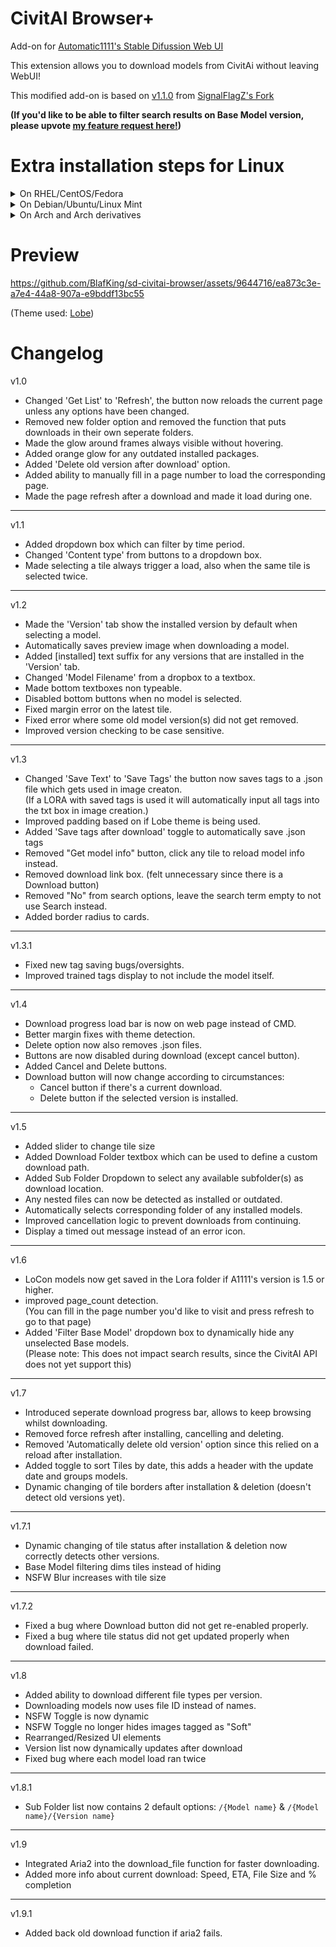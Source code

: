 # CivitAI Browser+
Add-on for [Automatic1111's Stable Difussion Web UI](https://github.com/AUTOMATIC1111/stable-diffusion-webui)  

This extension allows you to download models from CivitAi without leaving WebUI!  

This modified add-on is based on [v1.1.0](https://github.com/SignalFlagZ/sd-civitai-browser/releases/tag/1.1.0) from [SignalFlagZ's Fork](https://github.com/SignalFlagZ/sd-civitai-browser)  

**(If you'd like to be able to filter search results on Base Model version, please upvote [my feature request here!](https://civitai.featurebase.app/submissions/64ea19ac4f9cf39e6f9fb2e9))**

# Extra installation steps for Linux

<details><summary>On RHEL/CentOS/Fedora</a></summary>
First, you need to download and enable the EPEL repository under RHEL/CentOS systems. (Note: Fedora users don’t need to add any repository, simply install aria2 using dnf command as shown).

  ```
  $ sudo dnf install aria2
  ```

Now install Aria2 package from the enabled EPEL repository under your system using YUM command tool.

```
# yum install epel-release -y
# yum install aria2 -y

```

</details>

<details><summary>On Debian/Ubuntu/Linux Mint</a></summary>

  ```
$ sudo apt-get install aria2
  ```

</details>

<details><summary>On Arch and Arch derivatives</a></summary>

```
$ sudo pacman -S aria2
```

</details>


# Preview


https://github.com/BlafKing/sd-civitai-browser/assets/9644716/ea873c3e-a7e4-44a8-907a-e9bddf13bc55


(Theme used: [Lobe](https://github.com/canisminor1990/sd-webui-lobe-theme))  

# Changelog

v1.0
* Changed 'Get List' to 'Refresh', the button now reloads the current page unless any options have been changed.
* Removed new folder option and removed the function that puts downloads in their own seperate folders.
* Made the glow around frames always visible without hovering.
* Added orange glow for any outdated installed packages.
* Added 'Delete old version after download' option.
* Added ability to manually fill in a page number to load the corresponding page.
* Made the page refresh after a download and made it load during one.

---

v1.1
* Added dropdown box which can filter by time period.
* Changed 'Content type' from buttons to a dropdown box.
* Made selecting a tile always trigger a load, also when the same tile is selected twice.

---

v1.2
* Made the 'Version' tab show the installed version by default when selecting a model.
* Automatically saves preview image when downloading a model.
* Added [installed] text suffix for any versions that are installed in the 'Version' tab.
* Changed 'Model Filename' from a dropbox to a textbox.
* Made bottom textboxes non typeable.
* Disabled bottom buttons when no model is selected.
* Fixed margin error on the latest tile.
* Fixed error where some old model version(s) did not get removed.
* Improved version checking to be case sensitive.

---

v1.3
* Changed 'Save Text' to 'Save Tags' the button now saves tags to a .json file which gets used in image creaton.  
  (If a LORA with saved tags is used it will automatically input all tags into the txt box in image creation.)
* Improved padding based on if Lobe theme is being used.
* Added 'Save tags after download' toggle to automatically save .json tags
* Removed "Get model info" button, click any tile to reload model info instead.
* Removed download link box. (felt unnecessary since there is a Download button)
* Removed "No" from search options, leave the search term empty to not use Search instead.
* Added border radius to cards.

---

v1.3.1
* Fixed new tag saving bugs/oversights.
* Improved trained tags display to not include the model itself.

---

v1.4
* Download progress load bar is now on web page instead of CMD.
* Better margin fixes with theme detection.
* Delete option now also removes .json files.
* Buttons are now disabled during download (except cancel button).
* Added Cancel and Delete buttons.
* Download button will now change according to circumstances:
  - Cancel button if there's a current download.
  - Delete button if the selected version is installed.

---

v1.5
* Added slider to change tile size
* Added Download Folder textbox which can be used to define a custom download path.
* Added Sub Folder Dropdown to select any available subfolder(s) as download location.
* Any nested files can now be detected as installed or outdated.
* Automatically selects corresponding folder of any installed models.
* Improved cancellation logic to prevent downloads from continuing.
* Display a timed out message instead of an error icon.

---

v1.6
* LoCon models now get saved in the Lora folder if A1111's version is 1.5 or higher.
* improved page_count detection.  
(You can fill in the page number you'd like to visit and press refresh to go to that page)
* Added 'Filter Base Model' dropdown box to dynamically hide any unselected Base models.  
(Please note: This does not impact search results, since the CivitAI API does not yet support this)

---

v1.7
* Introduced seperate download progress bar, allows to keep browsing whilst downloading.
* Removed force refresh after installing, cancelling and deleting.
* Removed 'Automatically delete old version' option since this relied on a reload after installation.
* Added toggle to sort Tiles by date, this adds a header with the update date and groups models.
* Dynamic changing of tile borders after installation & deletion (doesn't detect old versions yet).

---

v1.7.1
* Dynamic changing of tile status after installation & deletion now correctly detects other versions.
* Base Model filtering dims tiles instead of hiding
* NSFW Blur increases with tile size

---

v1.7.2
* Fixed a bug where Download button did not get re-enabled properly.
* Fixed a bug where tile status did not get updated properly when download failed.

---

v1.8
* Added ability to download different file types per version.
* Downloading models now uses file ID instead of names.
* NSFW Toggle is now dynamic
* NSFW Toggle no longer hides images tagged as "Soft"
* Rearranged/Resized UI elements
* Version list now dynamically updates after download
* Fixed bug where each model load ran twice

---

v1.8.1
* Sub Folder list now contains 2 default options: `/{Model name}` & `/{Model name}/{Version name}`

---

v1.9
* Integrated Aria2 into the download_file function for faster downloading.
* Added more info about current download: Speed, ETA, File Size and % completion

---

v1.9.1
* Added back old download function if aria2 fails.
